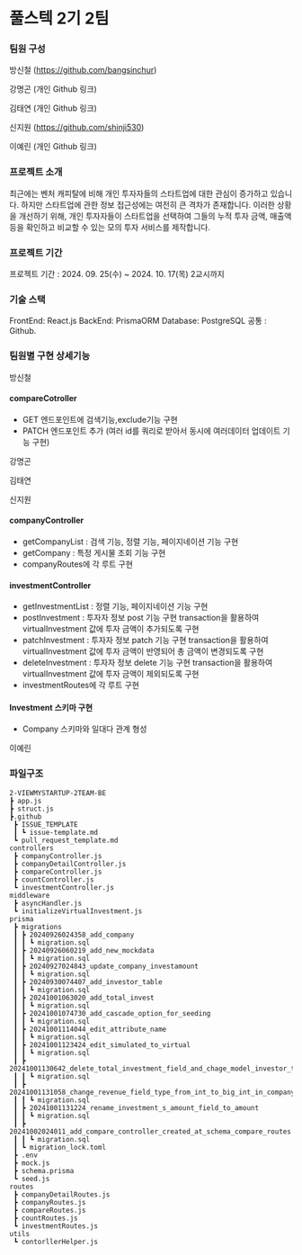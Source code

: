 # 풀스텍 2기 2팀

### 팀원 구성
방신철 (https://github.com/bangsinchur)

강명곤 (개인 Github 링크)

김태연 (개인 Github 링크)

신지원 (https://github.com/shinji530)

이예린 (개인 Github 링크)

### 프로젝트 소개

최근에는 벤처 캐피탈에 비해 개인 투자자들의 스타트업에 대한 관심이 증가하고 있습니다. 하지만 스타트업에 관한 정보 접근성에는 여전히 큰 격차가 존재합니다. 이러한 상황을 개선하기 위해, 개인 투자자들이 스타트업을 선택하여 그들의 누적 투자 금액, 매출액 등을 확인하고 비교할 수 있는 모의 투자 서비스를 제작합니다.

### 프로젝트 기간
프로젝트 기간 : 2024. 09. 25(수) ~ 2024. 10. 17(목) 2교시까지

### 기술 스택
FrontEnd: React.js
BackEnd: PrismaORM
Database: PostgreSQL
공통 : Github.

### 팀원별 구현 상세기능
방신철

#### compareCotroller 
- GET 엔드포인트에 검색기능,exclude기능 구현
- PATCH 엔드포인트 추가
(여러 id를 쿼리로 받아서 동시에 여러데이터 업데이트 기능 구현)


강명곤

김태연

신지원

#### companyController
 - getCompanyList : 검색 기능, 정렬 기능, 페이지네이션 기능 구현
 - getCompany : 특정 게시물 조회 기능 구현
 - companyRoutes에 각 루트 구현

#### investmentController
 - getInvestmentList : 정렬 기능, 페이지네이션 기능 구현
 - postInvestment : 투자자 정보 post 기능 구현 transaction을 활용하여 virtualInvestment 값에 투자 금액이 추가되도록 구현
 - patchInvestment : 투자자 정보 patch 기능 구현 transaction을 활용하여 virtualInvestment 값에 투자 금액이 반영되어 총 금액이 변경되도록 구현
 - deleteInvestment : 투자자 정보 delete 기능 구현 transaction을 활용하여 virtualInvestment 값에 투자 금액이 제외되도록 구현
 - investmentRoutes에 각 루트 구현

#### Investment 스키마 구현
 - Company 스키마와 일대다 관계 형성

이예린


### 파일구조
```
2-VIEWMYSTARTUP-2TEAM-BE
┣ app.js
┣ struct.js
┣.github
 ┣ ISSUE_TEMPLATE
 ┃ ┗ issue-template.md
 ┗ pull_request_template.md
controllers
 ┣ companyController.js
 ┣ companyDetailController.js
 ┣ compareController.js
 ┣ countController.js
 ┗ investmentController.js
middleware
 ┣ asyncHandler.js
 ┗ initializeVirtualInvestment.js
prisma
 ┣ migrations
 ┃ ┣ 20240926024358_add_company
 ┃ ┃ ┗ migration.sql
 ┃ ┣ 20240926060219_add_new_mockdata
 ┃ ┃ ┗ migration.sql
 ┃ ┣ 20240927024843_update_company_investamount
 ┃ ┃ ┗ migration.sql
 ┃ ┣ 20240930074407_add_investor_table
 ┃ ┃ ┗ migration.sql
 ┃ ┣ 20241001063020_add_total_invest
 ┃ ┃ ┗ migration.sql
 ┃ ┣ 20241001074730_add_cascade_option_for_seeding
 ┃ ┃ ┗ migration.sql
 ┃ ┣ 20241001114044_edit_attribute_name
 ┃ ┃ ┗ migration.sql
 ┃ ┣ 20241001123424_edit_simulated_to_virtual
 ┃ ┃ ┗ migration.sql
 ┃ ┣ 20241001130642_delete_total_investment_field_and_chage_model_investor_to_investment
 ┃ ┃ ┗ migration.sql
 ┃ ┣ 20241001131058_change_revenue_field_type_from_int_to_big_int_in_company_model
 ┃ ┃ ┗ migration.sql
 ┃ ┣ 20241001131224_rename_investment_s_amount_field_to_amount
 ┃ ┃ ┗ migration.sql
 ┃ ┣ 20241002024011_add_compare_controller_created_at_schema_compare_routes
 ┃ ┃ ┗ migration.sql
 ┃ ┗ migration_lock.toml
 ┣ .env
 ┣ mock.js
 ┣ schema.prisma
 ┗ seed.js
routes
 ┣ companyDetailRoutes.js
 ┣ companyRoutes.js
 ┣ compareRoutes.js
 ┣ countRoutes.js
 ┗ investmentRoutes.js
utils
 ┗ contorllerHelper.js
```
